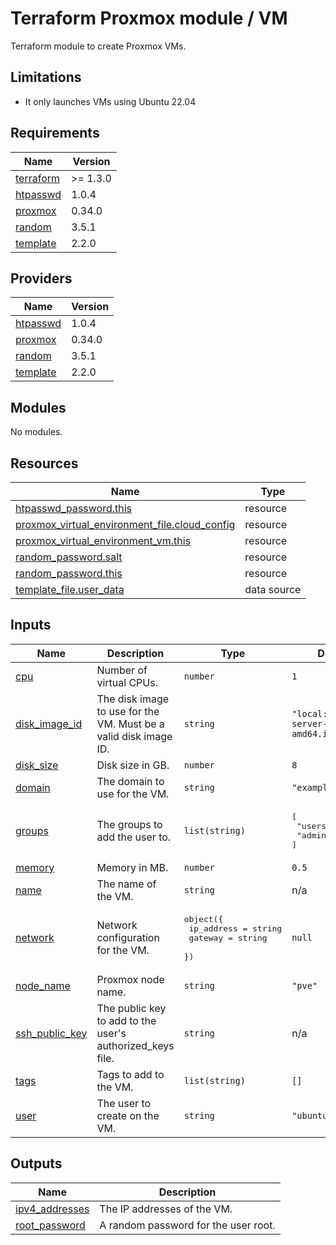 # Terraform Proxmox module / VM

Terraform module to create Proxmox VMs.

## Limitations

- It only launches VMs using Ubuntu 22.04

<!-- markdownlint-disable MD033 -->
<!-- BEGIN_TF_DOCS -->
## Requirements

| Name | Version |
|------|---------|
| <a name="requirement_terraform"></a> [terraform](#requirement\_terraform) | >= 1.3.0 |
| <a name="requirement_htpasswd"></a> [htpasswd](#requirement\_htpasswd) | 1.0.4 |
| <a name="requirement_proxmox"></a> [proxmox](#requirement\_proxmox) | 0.34.0 |
| <a name="requirement_random"></a> [random](#requirement\_random) | 3.5.1 |
| <a name="requirement_template"></a> [template](#requirement\_template) | 2.2.0 |

## Providers

| Name | Version |
|------|---------|
| <a name="provider_htpasswd"></a> [htpasswd](#provider\_htpasswd) | 1.0.4 |
| <a name="provider_proxmox"></a> [proxmox](#provider\_proxmox) | 0.34.0 |
| <a name="provider_random"></a> [random](#provider\_random) | 3.5.1 |
| <a name="provider_template"></a> [template](#provider\_template) | 2.2.0 |

## Modules

No modules.

## Resources

| Name | Type |
|------|------|
| [htpasswd_password.this](https://registry.terraform.io/providers/loafoe/htpasswd/1.0.4/docs/resources/password) | resource |
| [proxmox_virtual_environment_file.cloud_config](https://registry.terraform.io/providers/bpg/proxmox/0.34.0/docs/resources/virtual_environment_file) | resource |
| [proxmox_virtual_environment_vm.this](https://registry.terraform.io/providers/bpg/proxmox/0.34.0/docs/resources/virtual_environment_vm) | resource |
| [random_password.salt](https://registry.terraform.io/providers/hashicorp/random/3.5.1/docs/resources/password) | resource |
| [random_password.this](https://registry.terraform.io/providers/hashicorp/random/3.5.1/docs/resources/password) | resource |
| [template_file.user_data](https://registry.terraform.io/providers/hashicorp/template/2.2.0/docs/data-sources/file) | data source |

## Inputs

| Name | Description | Type | Default | Required |
|------|-------------|------|---------|:--------:|
| <a name="input_cpu"></a> [cpu](#input\_cpu) | Number of virtual CPUs. | `number` | `1` | no |
| <a name="input_disk_image_id"></a> [disk\_image\_id](#input\_disk\_image\_id) | The disk image to use for the VM. Must be a valid disk image ID. | `string` | `"local:iso/jammy-server-cloudimg-amd64.img"` | no |
| <a name="input_disk_size"></a> [disk\_size](#input\_disk\_size) | Disk size in GB. | `number` | `8` | no |
| <a name="input_domain"></a> [domain](#input\_domain) | The domain to use for the VM. | `string` | `"example.com"` | no |
| <a name="input_groups"></a> [groups](#input\_groups) | The groups to add the user to. | `list(string)` | <pre>[<br>  "users",<br>  "admin"<br>]</pre> | no |
| <a name="input_memory"></a> [memory](#input\_memory) | Memory in MB. | `number` | `0.5` | no |
| <a name="input_name"></a> [name](#input\_name) | The name of the VM. | `string` | n/a | yes |
| <a name="input_network"></a> [network](#input\_network) | Network configuration for the VM. | <pre>object({<br>    ip_address = string<br>    gateway    = string<br>  })</pre> | `null` | no |
| <a name="input_node_name"></a> [node\_name](#input\_node\_name) | Proxmox node name. | `string` | `"pve"` | no |
| <a name="input_ssh_public_key"></a> [ssh\_public\_key](#input\_ssh\_public\_key) | The public key to add to the user's authorized\_keys file. | `string` | n/a | yes |
| <a name="input_tags"></a> [tags](#input\_tags) | Tags to add to the VM. | `list(string)` | `[]` | no |
| <a name="input_user"></a> [user](#input\_user) | The user to create on the VM. | `string` | `"ubuntu"` | no |

## Outputs

| Name | Description |
|------|-------------|
| <a name="output_ipv4_addresses"></a> [ipv4\_addresses](#output\_ipv4\_addresses) | The IP addresses of the VM. |
| <a name="output_root_password"></a> [root\_password](#output\_root\_password) | A random password for the user root. |
<!-- END_TF_DOCS -->
<!-- markdownlint-enable MD033 -->
